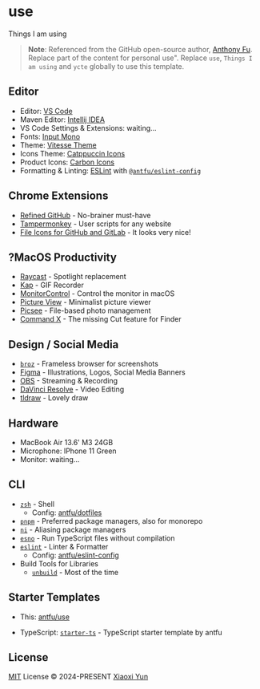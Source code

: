 # use

Things I am using

> **Note**:
> Referenced from the GitHub open-source author, [Anthony Fu](https://github.com/antfu). Replace part of the content for personal use". Replace `use`, `Things I am using` and `ycte` globally to use this template.

## Editor

* Editor: [VS Code](https://code.visualstudio.com/)
* Maven Editor: [Intellij IDEA](https://www.jetbrains.com.cn/idea/)
* VS Code Settings & Extensions: waiting...
* Fonts: [Input Mono](https://input.djr.com/)
* Theme: [Vitesse Theme](https://github.com/antfu/vscode-theme-vitesse)
* Icons Theme: [Catppuccin Icons](https://marketplace.visualstudio.com/items?itemName=Catppuccin.catppuccin-vsc-icons)
* Product Icons: [Carbon Icons](https://github.com/antfu/vscode-icons-carbon)
* Formatting & Linting: [ESLint](https://marketplace.visualstudio.com/items?itemName=dbaeumer.vscode-eslint) with [`@antfu/eslint-config`](https://github.com/antfu/eslint-config)

## Chrome Extensions

* [Refined GitHub](https://chrome.google.com/webstore/detail/refined-github/hlepfoohegkhhmjieoechaddaejaokhf) - No-brainer must-have
* [Tampermonkey](https://chrome.google.com/webstore/detail/tampermonkey/dhdgffkkebhmkfjojejmpbldmpobfkfo) - User scripts for any website
* [File Icons for GitHub and GitLab](https://chrome.google.com/webstore/detail/file-icons-for-github-and/ficfmibkjjnpogdcfhfokmihanoldbfe) - It looks very nice!

## ?MacOS Productivity

* [Raycast](https://raycast.com/) - Spotlight replacement
* [Kap](https://getkap.co/) - GIF Recorder
* [MonitorControl](https://github.com/MonitorControl/MonitorControl) - Control the monitor in macOS
* [Picture View](https://wl879.github.io/apps/picview/) - Minimalist picture viewer
* [Picsee](https://picsee.chitaner.com/) - File-based photo management
* [Command X](https://apps.apple.com/us/app/command-x/id6448461551?mt=12) - The missing Cut feature for Finder

## Design / Social Media

* [`broz`](https://github.com/antfu/broz) - Frameless browser for screenshots
* [Figma](https://www.figma.com/) - Illustrations, Logos, Social Media Banners
* [OBS](https://obsproject.com/) - Streaming & Recording
* [DaVinci Resolve](https://www.blackmagicdesign.com/products/davinciresolve) - Video Editing
* [tldraw](https://www.tldraw.com/?ref=pidoutv.com) - Lovely draw

## Hardware

* MacBook Air 13.6' M3 24GB
* Microphone: IPhone 11 Green
* Monitor: waiting...

## CLI

* [`zsh`](https://zsh.org/) - Shell
  * Config: [antfu/dotfiles](https://github.com/antfu/dotfiles)
* [`pnpm`](https://pnpm.io/) - Preferred package managers, also for monorepo
* [`ni`](https://github.com/antfu/ni) - Aliasing package managers
* [`esno`](https://github.com/esbuild-kit/esno) - Run TypeScript files without compilation
* [`eslint`](https://eslint.org/) - Linter & Formatter
  * Config: [antfu/eslint-config](https://github.com/antfu/eslint-config)
* Build Tools for Libraries
  * [`unbuild`](https://github.com/unjs/unbuild) - Most of the time

## Starter Templates

* This: [antfu/use](https://github.com/antfu/use)

* TypeScript: [`starter-ts`](https://github.com/ycte/ts-starter) - TypeScript starter template by antfu

## License

[MIT](./LICENSE) License © 2024-PRESENT [Xiaoxi Yun](https://github.com/ycte)

